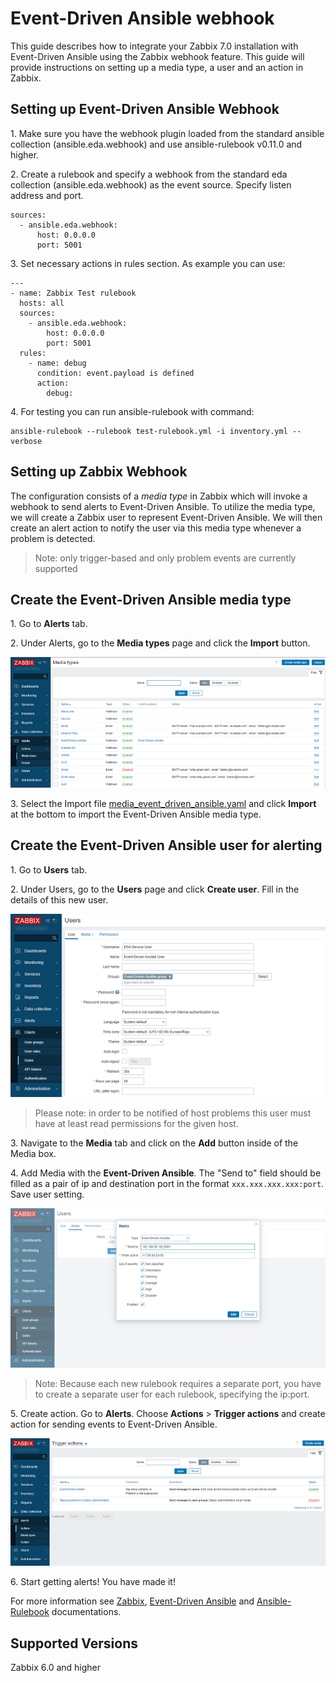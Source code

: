 # Event-Driven Ansible webhook

This guide describes how to integrate your Zabbix 7.0 installation with Event-Driven Ansible using the Zabbix webhook feature. This guide will provide instructions on setting up a media type, a user and an action in Zabbix.

## Setting up Event-Driven Ansible Webhook

1\. Make sure you have the webhook plugin loaded from the standard ansible collection (ansible.eda.webhook) and use ansible-rulebook v0.11.0 and higher.

2\. Create a rulebook and specify a webhook from the standard eda collection (ansible.eda.webhook) as the event source. Specify listen address and port.
```
sources:
  - ansible.eda.webhook:
      host: 0.0.0.0
      port: 5001
```
3\. Set necessary actions in rules section. As example you can use:
```
---
- name: Zabbix Test rulebook
  hosts: all
  sources:
    - ansible.eda.webhook:
        host: 0.0.0.0
        port: 5001
  rules:
    - name: debug
      condition: event.payload is defined
      action:
        debug:
```

4\. For testing you can run ansible-rulebook with command:
```
ansible-rulebook --rulebook test-rulebook.yml -i inventory.yml --verbose
```


## Setting up Zabbix Webhook

The configuration consists of a _media type_ in Zabbix which will invoke a webhook to send alerts to Event-Driven Ansible.
To utilize the media type, we will create a Zabbix user to represent Event-Driven Ansible. We will then create an alert action to notify the user via this media type whenever a problem is detected.

> Note: only trigger-based and only problem events are currently supported

## Create the Event-Driven Ansible media type

1\. Go to **Alerts** tab.

2\. Under Alerts, go to the **Media types** page and click the **Import** button.

[![](images/thumb.1.png?raw=true)](images/1.png)

3\. Select the Import file [media_event_driven_ansible.yaml](media_event_driven_ansible.yaml) and click **Import** at the bottom to import the Event-Driven Ansible media type.

## Create the Event-Driven Ansible user for alerting

1\. Go to **Users** tab.

2\. Under Users, go to the **Users** page and click **Create user**. Fill in the details of this new user.

[![](images/thumb.2.png?raw=true)](images/2.png)

> Please note: in order to be notified of host problems this user must have at least read permissions for the given host.

3\. Navigate to the **Media** tab and click on the **Add** button inside of the Media box.

4\. Add Media with the **Event-Driven Ansible**. The "Send to" field should be filled as a pair of ip and destination port in the format `xxx.xxx.xxx.xxx:port`. Save user setting.

[![](images/thumb.3.png?raw=true)](images/3.png)

> Note: Because each new rulebook requires a separate port, you have to create a separate user for each rulebook, specifying the ip:port.

5\. Create action. Go to **Alerts**. Choose **Actions** > **Trigger actions** and create action for sending events to Event-Driven Ansible.

[![](images/thumb.4.png?raw=true)](images/4.png)

6\. Start getting alerts! You have made it!

For more information see [Zabbix](https://www.zabbix.com/documentation/7.0/manual/config/notifications), [Event-Driven Ansible](https://github.com/ansible/eda-server/blob/main/README.md) and [Ansible-Rulebook](https://ansible-rulebook.readthedocs.io/en/latest/getting_started.html) documentations.

## Supported Versions
Zabbix 6.0 and higher


